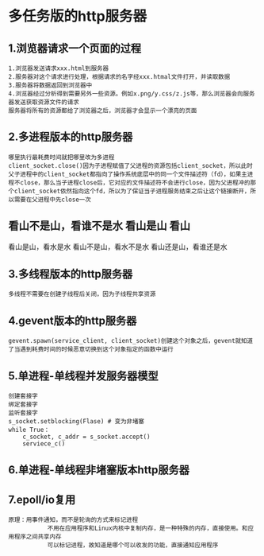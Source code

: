 # 多任务版的http服务器

## 1.浏览器请求一个页面的过程
    1.浏览器发送请求xxx.html到服务器
    2.服务器对这个请求进行处理，根据请求的名字经xxx.htmal文件打开，并读取数据
    3.服务器将数据返回到浏览器中
    4.浏览器经过分析得到需要另外一些资源。例如x.png/y.css/z.js等，那么浏览器会向服务器发送获取资源文件的请求
    服务器将所有的资源都给了浏览器之后，浏览器才会显示一个漂亮的页面

## 2.多进程版本的http服务器
    哪里执行最耗费时间就把哪里改为多进程
    client_socket.close()因为子进程赋值了父进程的资源包括client_socket，所以此时父子进程中的client_socket都指向了操作系统底层中的同一个文件描述符（fd），如果主进程不close，那么当子进程close后，它对应的文件描述符不会进行close，因为父进程冲的那个client_socket依然指向这个fd，所以为了保证当子进程服务结束之后让这个链接断开，所以需要在父进程中先close一次

看山不是山，看谁不是水
看山是山
看山
----------------------------
看山是山，看水是水
看山不是山，看水不是水
看山还是山，看谁还是水

## 3.多线程版本的http服务器
    多线程不需要在创建子线程后关闭，因为子线程共享资源

## 4.gevent版本的http服务器
    gevent.spawn(service_client, client_socket)创建这个对象之后，gevent就知道了当遇到耗费时间的时候恶意切换到这个对象指定的函数中运行

## 5.单进程-单线程并发服务器模型
    创建套接字
    绑定套接字
    监听套接字
    s_socket.setblocking(Flase) # 变为非堵塞
    while True：
        c_socket, c_addr = s_socket.accept()
        serviece_c()
    
## 6.单进程-单线程非堵塞版本http服务器

## 7.epoll/io复用
    原理：用事件通知，而不是轮询的方式来标记进程
               不用在应用程序和Linux内核中复制内存，是一种特殊的内存，直接使用。和应用程序之间共享内存
               可以标记进程，故知道是哪个可以收发的功能，直接通知应用程序